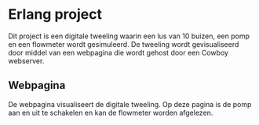 Erlang project
=
Dit project is een digitale tweeling waarin een lus van 10 buizen, een pomp en een flowmeter wordt gesimuleerd. De tweeling wordt gevisualiseerd door middel van een webpagina die wordt gehost door een Cowboy webserver.

Webpagina
-
De webpagina visualiseert de digitale tweeling. Op deze pagina is de pomp aan en uit te schakelen en kan de flowmeter worden afgelezen.
